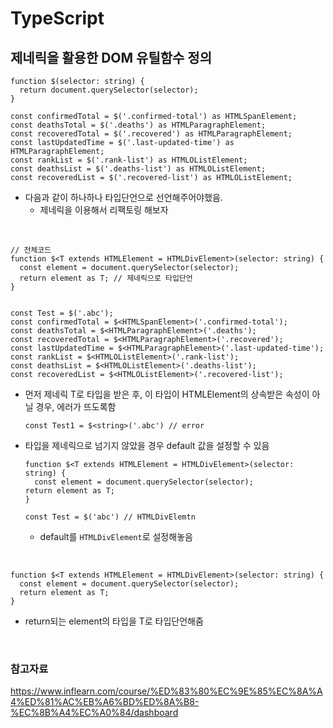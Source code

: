 # TypeScript

## 제네릭을 활용한 DOM 유틸함수 정의

```TSX
function $(selector: string) {
  return document.querySelector(selector);
}

const confirmedTotal = $('.confirmed-total') as HTMLSpanElement;
const deathsTotal = $('.deaths') as HTMLParagraphElement;
const recoveredTotal = $('.recovered') as HTMLParagraphElement;
const lastUpdatedTime = $('.last-updated-time') as HTMLParagraphElement;
const rankList = $('.rank-list') as HTMLOListElement;
const deathsList = $('.deaths-list') as HTMLOListElement;
const recoveredList = $('.recovered-list') as HTMLOListElement;
```

- 다음과 같이 하나하나 타입단언으로 선언해주어야했음.
  - 제네릭을 이용해서 리팩토링 해보자

<br>

```TSX
// 전체코드
function $<T extends HTMLElement = HTMLDivElement>(selector: string) {
  const element = document.querySelector(selector);
  return element as T; // 제네릭으로 타입단언
}


const Test = $('.abc');
const confirmedTotal = $<HTMLSpanElement>('.confirmed-total');
const deathsTotal = $<HTMLParagraphElement>('.deaths');
const recoveredTotal = $<HTMLParagraphElement>('.recovered');
const lastUpdatedTime = $<HTMLParagraphElement>('.last-updated-time');
const rankList = $<HTMLOListElement>('.rank-list');
const deathsList = $<HTMLOListElement>('.deaths-list');
const recoveredList = $<HTMLOListElement>('.recovered-list');
```

- 먼저 제네릭 T로 타입을 받은 후, 이 타입이 HTMLElement의 상속받은 속성이 아닐 경우, 에러가 뜨도록함

  ```TSX
  const Test1 = $<string>('.abc') // error
  ```

- 타입을 제네릭으로 넘기지 않았을 경우 default 값을 설정할 수 있음

  ```TSX
  function $<T extends HTMLElement = HTMLDivElement>(selector: string) {
    const element = document.querySelector(selector);
  return element as T;
  }

  const Test = $('abc') // HTMLDivElemtn
  ```

  - default를 `HTMLDivElement`로 설정해놓음

<br>

```TSX
function $<T extends HTMLElement = HTMLDivElement>(selector: string) {
  const element = document.querySelector(selector);
  return element as T;
}
```

- return되는 element의 타입을 T로 타입단언해줌

<br>

### 참고자료

https://www.inflearn.com/course/%ED%83%80%EC%9E%85%EC%8A%A4%ED%81%AC%EB%A6%BD%ED%8A%B8-%EC%8B%A4%EC%A0%84/dashboard
